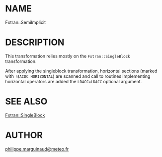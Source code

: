 # NAME

Fxtran::SemiImplicit

# DESCRIPTION

This transformation relies mostly on the `Fxtran::SingleBlock` transformation.

After applying the singleblock transformation, horizontal sections 
(marked with `!$ACDC HORIZONTAL`) are
scanned and call to routines implementing horizontal operators are added
the `LDACC=LDACC` optional argument.

# SEE ALSO

[Fxtran::SingleBlock](Fxtran%3A%3ASingleBlock.md)

# AUTHOR

philippe.marguinaud@meteo.fr
